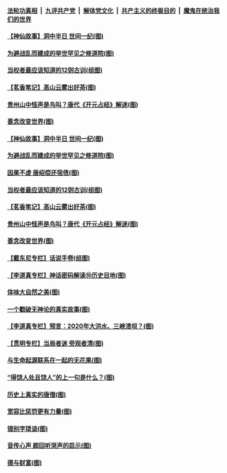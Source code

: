 ####  [法轮功真相](../../../../basic/blob/master/README.md?t=07070402) &nbsp;|&nbsp; [九评共产党](../../../../9ping.md/blob/master/README.md?t=07070402) &nbsp;|&nbsp; [解体党文化](../../../../jtdwh.md/blob/master/README.md?t=07070402)  &nbsp;|&nbsp; [共产主义的终极目的](../../../../gczydzjmd.md/blob/master/README.md?t=07070402) &nbsp;|&nbsp; [魔鬼在统治我们的世界](../../../../mgztzwmdsj.md/blob/master/README.md?t=07070402) 

#### [【神仙故事】洞中半日 世间一纪(图)](../pages/p7/938663.md?t=07070402) 

#### [为避战乱而建成的举世罕见之修道院(图)](../pages/p7/938715.md?t=07070402) 

#### [当权者最应该知道的12则古训(组图)](../pages/p7/938581.md?t=07070402) 

#### [【茗香笔记】高山云雾出好茶(图)](../pages/p7/938345.md?t=07070402) 

#### [贵州山中怪声是鸟叫？唐代《开元占经》解迷(图)](../pages/p7/938669.md?t=07070402) 

#### [善念改变世界(图)](../pages/p7/938282.md?t=07070402) 

#### [【神仙故事】洞中半日 世间一纪(图)](../pages/p7/938663.md?t=07070402) 

#### [为避战乱而建成的举世罕见之修道院(图)](../pages/p7/938715.md?t=07070402) 

#### [因果不虚 唐绍偿还宿债(图)](../pages/p7/938656.md?t=07070402) 

#### [当权者最应该知道的12则古训(组图)](../pages/p7/938581.md?t=07070402) 

#### [【茗香笔记】高山云雾出好茶(图)](../pages/p7/938345.md?t=07070402) 

#### [贵州山中怪声是鸟叫？唐代《开元占经》解迷(图)](../pages/p7/938669.md?t=07070402) 

#### [善念改变世界(图)](../pages/p7/938282.md?t=07070402) 

#### [【戴东尼专栏】话说手卷(组图)](../pages/p7/936297.md?t=07070402) 

#### [【李道真专栏】神话密码解读⑩历史目地(图)](../pages/p7/938337.md?t=07070402) 

#### [体味大自然之美(图)](../pages/p7/938567.md?t=07070402) 

#### [一个戳破无神论的真实故事(图)](../pages/p7/938421.md?t=07070402) 

#### [【李道真专栏】预言：2020年大洪水、三峡溃坝？(图)](../pages/p7/938448.md?t=07070402) 

#### [【贯明专栏】当局者迷 旁观者清(图)](../pages/p7/938303.md?t=07070402) 

#### [与生命起源联系在一起的无花果(图)](../pages/p7/938342.md?t=07070402) 

#### [“得饶人处且饶人”的上一句是什么？(图)](../pages/p7/938333.md?t=07070402) 

#### [历史上真实的唐僧(图)](../pages/p7/938101.md?t=07070402) 

#### [宽容比惩罚更有力量(图)](../pages/p7/938280.md?t=07070402) 

#### [错别字琐谈(图)](../pages/p7/938316.md?t=07070402) 

#### [音传心声 颜回听哭声的启示(图)](../pages/p7/938099.md?t=07070402) 

#### [德与财富(图)](../pages/p7/938218.md?t=07070402) 

